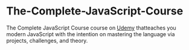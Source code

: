 # The-Complete-JavaScript-Course
The Complete JavaScript Course course on [Udemy](https://www.udemy.com/course/the-complete-javascript-course/learn/lecture/22648409#content) thatteaches you modern JavaScript with the intention on mastering the language via projects, challenges, and theory.
